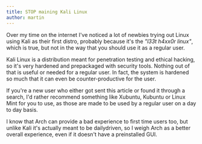 ```yaml
---
title: STOP maining Kali Linux
author: martin
---
```


Over my time on the internet I've noticed a lot of newbies trying out Linux using Kali as their first distro, probably because it's the *"l33t h4xx0r linux"*, which is true, but not in the way that you should use it as a regular user.

Kali Linux is a distribution meant for penetration testing and ethical hacking, so it's very hardened and prepackaged with security tools. Nothing out of that is useful or needed for a regular user. In fact, the system is hardened so much that it can even be counter-productive for the user.

If you're a new user who either got sent this article or found it through a search, I'd rather recommend something like Xubuntu, Kubuntu or Linux Mint for you to use, as those are made to be used by a regular user on a day to day basis.

I know that Arch can provide a bad experience to first time users too, but unlike Kali it's actually meant to be dailydriven, so I weigh Arch as a better overall experience, even if it doesn't have a preinstalled GUI.